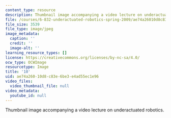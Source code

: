 ```yaml
---
content_type: resource
description: Thumbnail image accompanying a video lecture on underactuated robotics.
file: /courses/6-832-underactuated-robotics-spring-2009/ae74a26010d8c83e6be3e4ad55ec1e96_10.jpg
file_size: 3539
file_type: image/jpeg
image_metadata:
  caption: ''
  credit: ''
  image-alt: ''
learning_resource_types: []
license: https://creativecommons.org/licenses/by-nc-sa/4.0/
ocw_type: OCWImage
resourcetype: Image
title: '10'
uid: ae74a260-10d8-c83e-6be3-e4ad55ec1e96
video_files:
  video_thumbnail_file: null
video_metadata:
  youtube_id: null
---
```

Thumbnail image accompanying a video lecture on underactuated robotics.